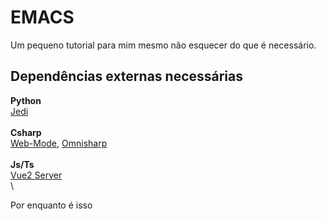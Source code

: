 # EMACS 

Um pequeno tutorial para mim mesmo não esquecer do que é necessário.

## Dependências externas necessárias

<b>Python</b> \
[Jedi](https://github.com/tkf/emacs-jedi)
\
\
<b>Csharp</b> \
[Web-Mode](https://github.com/emacs-csharp/csharp-mode),
[Omnisharp](http://www.omnisharp.net/)
\
\
<b>Js/Ts</b> \
[Vue2 Server](https://emacs-lsp.github.io/lsp-mode/page/lsp-vetur/)
\
\

Por enquanto é isso 
